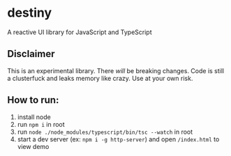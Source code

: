 # destiny

A reactive UI library for JavaScript and TypeScript

## Disclaimer

This is an experimental library. There _will_ be breaking changes. Code is still a clusterfuck and leaks memory like crazy. Use at your own risk.

## How to run:

1. install node
2. run `npm i` in root
3. run `node ./node_modules/typescript/bin/tsc --watch` in root
4. start a dev server (ex: `npm i -g http-server`) and open `/index.html` to view demo
